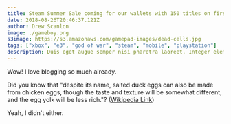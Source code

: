 ```yaml
---
title: Steam Summer Sale coming for our wallets with 150 titles on first day
date: 2018-08-26T20:46:37.121Z
author: Drew Scanlon
image: ./gameboy.png
s3image: https://s3.amazonaws.com/gamepad-images/dead-cells.jpg
tags: ["xbox", "e3", "god of war", "steam", "mobile", "playstation"]
description: Duis eget augue semper nisi pharetra laoreet. Integer elementum suscipit nulla vitae eleifend. Duis a lectus et justo varius consectetur sed in lorem.
---
```


Wow! I love blogging so much already.

Did you know that "despite its name, salted duck eggs can also be made from
chicken eggs, though the taste and texture will be somewhat different, and the
egg yolk will be less rich."?
([Wikipedia Link](http://en.wikipedia.org/wiki/Salted_duck_egg))

Yeah, I didn't either.
